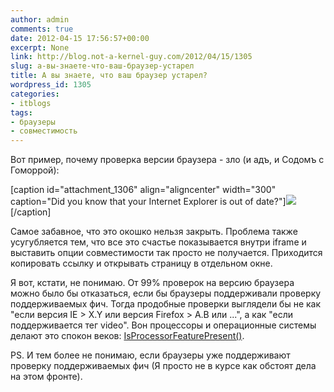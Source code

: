```yaml
---
author: admin
comments: true
date: 2012-04-15 17:56:57+00:00
excerpt: None
link: http://blog.not-a-kernel-guy.com/2012/04/15/1305
slug: а-вы-знаете-что-ваш-браузер-устарел
title: А вы знаете, что ваш браузер устарел?
wordpress_id: 1305
categories:
- itblogs
tags:
- браузеры
- совместимость
---
```


Вот пример, почему проверка версии браузера - зло (и адъ, и Содомъ с Гоморрой):

[caption id="attachment_1306" align="aligncenter" width="300" caption="Did you know that your Internet Explorer is out of date?"][![](http://blog.not-a-kernel-guy.com/wp-content/uploads/2012/04/upgradeie-300x162.jpg)](http://blog.not-a-kernel-guy.com/wp-content/uploads/2012/04/upgradeie.jpg)[/caption]

Самое забавное, что это окошко нельзя закрыть. Проблема также усугубляется тем, что все это счастье показывается внутри iframe и выставить опции совместимости так просто не получается. Приходится копировать ссылку и открывать страницу в отдельном окне.

Я вот, кстати, не понимаю. От 99% проверок на версию браузера можно было бы отказаться, если бы браузеры поддерживали проверку поддерживаемых фич. Тогда продобные проверки выглядели бы не как "если версия IE > X.Y или версия Firefox > A.B или ...", а как "если поддерживается тег video". Вон процессоры и операционные системы делают это спокон веков: [IsProcessorFeaturePresent()](http://msdn.microsoft.com/en-us/library/windows/desktop/ms724482(v=vs.85).aspx).

PS. И тем более не понимаю, если браузеры уже поддерживают проверку поддерживаемых фич (Я просто не в курсе как обстоят дела на этом фронте).
